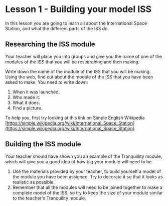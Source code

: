 # Lesson 1 - Building your model ISS

In this lesson you are going to learn all about the International Space Station, and what the different parts of the ISS do.

## Researching the ISS module

Your teacher will place you into groups and give you the name of one of the modules of the ISS that you will be researching and then making.

Write down the name of the module of the ISS that you will be making. Using the web, find out about the module of the ISS that you have been asked to make. You need to write down:

1. When it was launched.
1. Who made it.
1. What it does.
1. Find a picture.

To help you, first try looking at this link on Simple English Wikipedia [https://simple.wikipedia.org/wiki/International_Space_Station](https://simple.wikipedia.org/wiki/International_Space_Station)
  
## Building the ISS module

Your teacher should have shown you an example of the Tranquillity module, which will give you a good idea of how big your module will need to be.
  
1. Use the materials provided by your teacher, to build yourself a model of the module you have been assigned. Try to decorate it so that it looks as realistic as possible.
1. Remember that all the modules will need to be joined together to make a complete model of the ISS, so try to keep the size of your module similar to the teacher's Tranquility module. 
